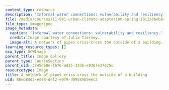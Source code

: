 ```yaml
---
content_type: resource
description: 'Informal water connections: vulnerability and resiliency. MIT Student'
file: /media/courses/11-941-urban-climate-adaptation-spring-2011/86eb84d2ed48def2e0f9d0958eb9eec3_pipes2.jpg
file_type: image/jpeg
image_metadata:
  caption: 'Informal water connections: vulnerability and resiliency.'
  credit: Image courtesy of Julia Tierney.
  image-alt: A network of pipes criss-cross the outside of a building.
learning_resource_types: []
ocw_type: OCWImage
parent_title: Image Gallery
parent_type: CourseSection
parent_uid: 3745d60e-fb70-ad25-33db-e9367e37025c
resourcetype: Image
title: A network of pipes criss-cross the outside of a building
uid: 86eb84d2-ed48-def2-e0f9-d0958eb9eec3
---
```

